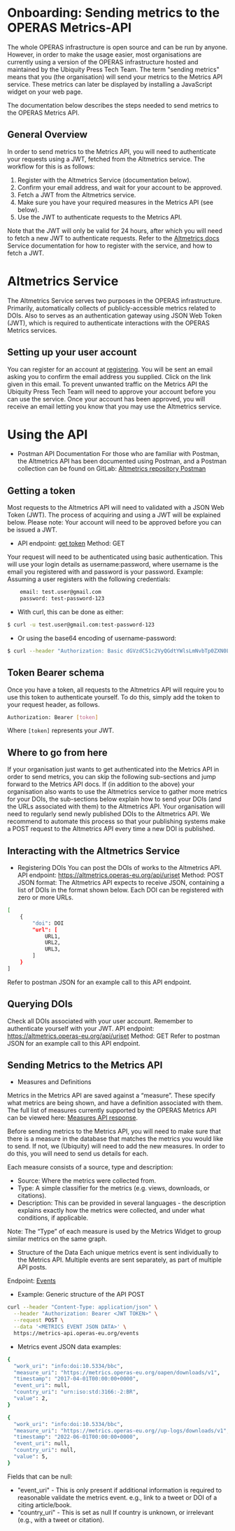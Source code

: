 # Onboarding: Sending metrics to the OPERAS Metrics-API

The whole OPERAS infrastructure is open source and can be run by anyone. However, in order to make the usage easier, most organisations are currently using a version of the OPERAS infrastructure hosted and maintained by the Ubiquity Press Tech Team.
The term "sending metrics" means that you (the organisation) will send your metrics to the Metrics API service. These metrics can later be displayed by installing a JavaScript widget on your web page.

The documentation below describes the steps needed to send metrics to the OPERAS Metrics API.

## General Overview
In order to send metrics to the Metrics API, you will need to authenticate your requests using a JWT, fetched from the Altmetrics service. The workflow for this is as follows:

1. Register with the Altmetrics Service (documentation below).
2. Confirm your email address, and wait for your account to be approved.
3. Fetch a JWT from the Altmetrics service.
4. Make sure you have your required measures in the Metrics API (see below).
5. Use the JWT to authenticate requests to the Metrics API.

Note that the JWT will only be valid for 24 hours, after which you will need to fetch a new JWT to authenticate requests. Refer to the [Altmetrics docs][11] Service documentation for how to register with the service, and how to fetch a JWT.


# Altmetrics Service

The Altmetrics Service serves two purposes in the OPERAS infrastructure.
Primarily, automatically collects of publicly-accessible metrics related to DOIs.
Also to serves as an authentication gateway using JSON Web Token (JWT), which is required to authenticate interactions with the OPERAS Metrics services. 

## Setting up your user account

You can register for an account at [registering][5].
You will be sent an email asking you to confirm the email address you supplied. Click on the link given in this email.
To prevent unwanted traffic on the Metrics API the Ubiquity Press Tech Team will need to approve your account before you can use the service. Once your account has been approved, you will receive an email letting you know that you may use the Altmetrics service.


# Using the API

- Postman API Documentation
For those who are familiar with Postman, the Altmetrics API has been documented using Postman, and a Postman collection can be found on GitLab: [Altmetrics repository Postman][12]

## Getting a token

Most requests to the Altmetrics API will need to validated with a JSON Web Token (JWT). The process of acquiring and using a JWT will be explained below. Please note: Your account will need to be approved before you can be issued a JWT.

- API endpoint: [get token][6]
Method: GET

Your request will need to be authenticated using basic authentication. This will use your login details as username:password, where username is the email you registered with and password is your password.
Example: Assuming a user registers with the following credentials:

```bash
    email: test.user@gmail.com
    password: test-password-123
```

- With curl, this can be done as either:
```bash
$ curl -u test.user@gmail.com:test-password-123
```

- Or using the base64 encoding of username-password:
```bash
$ curl --header "Authorization: Basic dGVzdC51c2VyQGdtYWlsLmNvbTp0ZXN0LXBhc3N3b3JkLTEyMw=="
```

## Token Bearer schema
Once you have a token, all requests to the Altmetrics API will require you to use this token to authenticate yourself. To do this, simply add the token to your request header, as follows.

```bash
Authorization: Bearer [token]
```

Where `[token]` represents your JWT.

## Where to go from here

If your organisation just wants to get authenticated into the Metrics API in order to send metrics, you can skip the following sub-sections and jump forward to the Metrics API docs.
If (in addition to the above) your organisation also wants to use the Altmetrics service to gather more metrics for your DOIs, the sub-sections below explain how to send your DOIs (and the URLs associated with them) to the Altmetrics API.
Your organisation will need to regularly send newly published DOIs to the Altmetrics API. We recommend to automate this process so that your publishing systems make a POST request to the Altmetrics API every time a new DOI is published.

## Interacting with the Altmetrics Service
- Registering DOIs
You can post the DOIs of works to the Altmetrics API.
API endpoint: https://altmetrics.operas-eu.org/api/uriset
Method: POST
JSON format: The Altmetrics API expects to receive JSON, containing a list of DOIs in the format shown below. Each DOI can be registered with zero or more URLs.

```bash
[
    {
        "doi": DOI
        "url": [
            URL1,
            URL2,
            URL3,
        ]
    }
]
```
Refer to postman JSON for an example call to this API endpoint.

## Querying DOIs

Check all DOIs associated with your user account. Remember to authenticate yourself with your JWT.
API endpoint: https://altmetrics.operas-eu.org/api/uriset
Method: GET
Refer to postman JSON for an example call to this API endpoint.

## Sending Metrics to the Metrics API

- Measures and Definitions

Metrics in the Metrics API are saved against a “measure”. These specify what metrics are being shown, and have a definition associated with them. The full list of measures currently supported by the OPERAS Metrics API can be viewed here: [Measures API response][3].

Before sending metrics to the Metrics API, you will need to make sure that there is a measure in the database that matches the metrics you would like to send. If not, we (Ubiquity) will need to add the new measures. In order to do this, you will need to send us details for each.

Each measure consists of a source, type and description: 
* Source: Where the metrics were collected from.
* Type: A simple classifier for the metrics (e.g. views, downloads, or citations).
* Description: This can be provided in several languages - the description explains exactly how the metrics were collected, and under what conditions, if applicable. 

Note: The “Type” of each measure is used by the Metrics Widget to group similar metrics on the same graph.

- Structure of the Data
Each unique metrics event is sent individually to the Metrics API. Multiple events are sent separately, as part of multiple API posts. 

Endpoint: [Events][4] 

- Example: Generic structure of the API POST
```bash
curl --header "Content-Type: application/json" \
  --header "Authorization: Bearer <JWT TOKEN>" \
  --request POST \
  --data '<METRICS EVENT JSON DATA>' \
  https://metrics-api.operas-eu.org/events
```

- Metrics event JSON data examples:

```bash
{
  "work_uri": "info:doi:10.5334/bbc",
  "measure_uri": "https://metrics.operas-eu.org/oapen/downloads/v1",
  "timestamp": "2017-04-01T00:00:00+0000",
  "event_uri": null,
  "country_uri": "urn:iso:std:3166:-2:BR",
  "value": 2,
}

{
  "work_uri": "info:doi:10.5334/bbc",
  "measure_uri": "https://metrics.operas-eu.org//up-logs/downloads/v1",
  "timestamp": "2022-06-01T00:00:00+0000",
  "event_uri": null,
  "country_uri": null,
  "value": 5,
}
```

Fields that can be null:
* "event_uri" - This is only present if additional information is required to reasonable validate the metrics event. e.g., link to a tweet or DOI of a citing article/book.
* "country_uri" - This is set as null If country is unknown, or irrelevant (e.g., with a tweet or citation).


[1]: https://metrics.operas-eu.org/metrics-docs/identifier-translation-service.en-GB "Translator"
[2]: https://metrics.operas-eu.org/measures "Measures"
[3]: https://metrics-api.operas-eu.org/measures "Measures-API"
[4]: https://metrics-api.operas-eu.org/events "Events"
[5]: https://altmetrics.operas-eu.org/register "Register"
[6]: https://altmetrics.operas-eu.org/api/get_token "Get Token"
[7]: https://metrics.operas-eu.org/metrics-docs/drivers.en-GB "drivers"
[8]: https://metrics.operas-eu.org/metrics-docs/widget.en-GB "Widget"
[9]: mailto:cristian.garcia@ubiquitypress.com "Cristian Garcia email address"
[10]: mailto:rowan.hatherley@ubiquitypress.com "Rowan Hatherley email address"
[11]: https://metrics.operas-eu.org/metrics-docs/altmetrics.en-GB "Altmetrics docs"

[12]: https://gitlab.com/ubiquitypress/altmetrics/-/blob/master/docs/postman/altmetrics-API.postman_collection.json?ref_type=heads "Altmetrics repository Postman"

